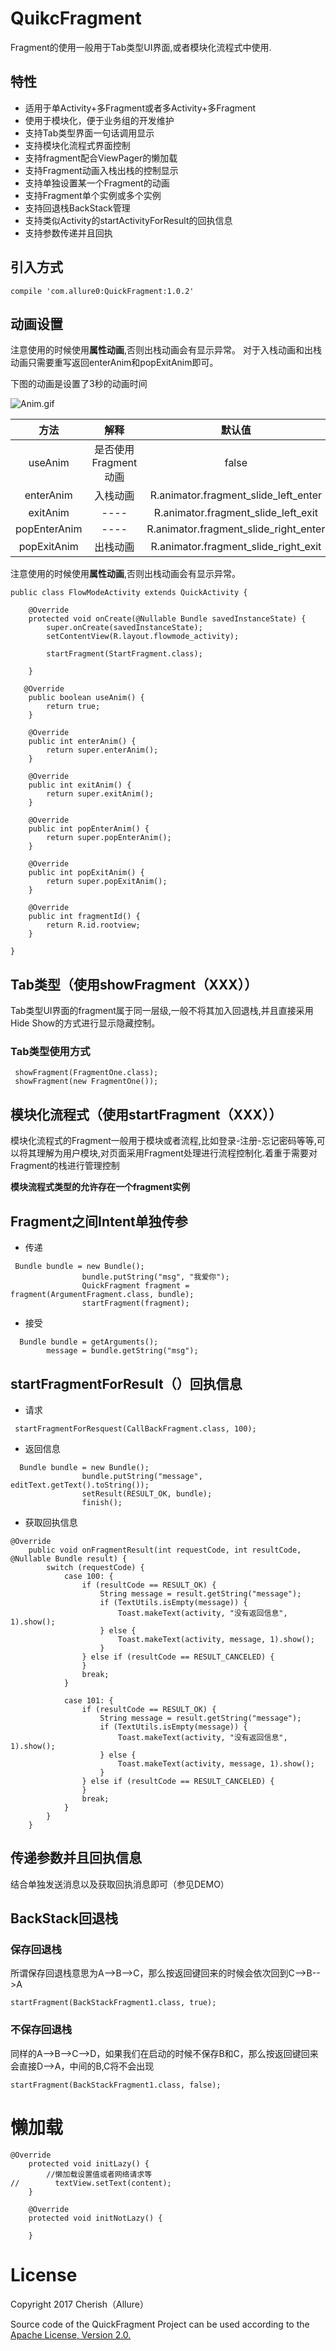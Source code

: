 # QuikcFragment

Fragment的使用一般用于Tab类型UI界面,或者模块化流程式中使用.


## 特性
- 适用于单Activity+多Fragment或者多Activity+多Fragment
- 使用于模块化，便于业务组的开发维护
- 支持Tab类型界面一句话调用显示
- 支持模块化流程式界面控制
- 支持fragment配合ViewPager的懒加载
- 支持Fragment动画入栈出栈的控制显示
- 支持单独设置某一个Fragment的动画
- 支持Fragment单个实例或多个实例
- 支持回退栈BackStack管理
- 支持类似Activity的startActivityForResult的回执信息
- 支持参数传递并且回执

## 引入方式

`
compile 'com.allure0:QuickFragment:1.0.2'
`

## 动画设置

注意使用的时候使用**属性动画**,否则出栈动画会有显示异常。
对于入栈动画和出栈动画只需要重写返回enterAnim和popExitAnim即可。

下图的动画是设置了3秒的动画时间

![Anim.gif](http://upload-images.jianshu.io/upload_images/2698278-d6fec74fc56a1b1f.gif?imageMogr2/auto-orient/strip%7CimageView2/2/w/1240)
 
| 方法        | 解释|  默认值| 
| :--------:  | :-----:  | :--:|
| useAnim        | 是否使用Fragment动画    | false|  
| enterAnim        | 入栈动画    |  R.animator.fragment_slide_left_enter| 
| exitAnim        | ----    | R.animator.fragment_slide_left_exit| 
| popEnterAnim       | ----    | R.animator.fragment_slide_right_enter|  
| popExitAnim      | 出栈动画    | R.animator.fragment_slide_right_exit  | 

注意使用的时候使用**属性动画**,否则出栈动画会有显示异常。

```
public class FlowModeActivity extends QuickActivity {

    @Override
    protected void onCreate(@Nullable Bundle savedInstanceState) {
        super.onCreate(savedInstanceState);
        setContentView(R.layout.flowmode_activity);

        startFragment(StartFragment.class);

    }

   @Override
    public boolean useAnim() {
        return true;
    }

    @Override
    public int enterAnim() {
        return super.enterAnim();
    }

    @Override
    public int exitAnim() {
        return super.exitAnim();
    }

    @Override
    public int popEnterAnim() {
        return super.popEnterAnim();
    }

    @Override
    public int popExitAnim() {
        return super.popExitAnim();
    }

    @Override
    public int fragmentId() {
        return R.id.rootview;
    }

}
```

## Tab类型（使用showFragment（XXX））
  Tab类型UI界面的fragment属于同一层级,一般不将其加入回退栈,并且直接采用Hide Show的方式进行显示隐藏控制。
  
### Tab类型使用方式

```
 showFragment(FragmentOne.class);
 showFragment(new FragmentOne());
```


## 模块化流程式（使用startFragment（XXX））

模块化流程式的Fragment一般用于模块或者流程,比如登录-注册-忘记密码等等,可以将其理解为用户模块,对页面采用Fragment处理进行流程控制化.着重于需要对Fragment的栈进行管理控制

**模块流程式类型的允许存在一个fragment实例**


## Fragment之间Intent单独传参
- 传递
```
 Bundle bundle = new Bundle();
                bundle.putString("msg", "我爱你");
                QuickFragment fragment = fragment(ArgumentFragment.class, bundle);
                startFragment(fragment);
```
- 接受
```
  Bundle bundle = getArguments();
        message = bundle.getString("msg");
```

## startFragmentForResult（）回执信息

- 请求


```
 startFragmentForResquest(CallBackFragment.class, 100);
```

- 返回信息

```
  Bundle bundle = new Bundle();
                bundle.putString("message", editText.getText().toString());
                setResult(RESULT_OK, bundle);
                finish();
```
- 获取回执信息

```
@Override
    public void onFragmentResult(int requestCode, int resultCode, @Nullable Bundle result) {
        switch (requestCode) {
            case 100: {
                if (resultCode == RESULT_OK) {
                    String message = result.getString("message");
                    if (TextUtils.isEmpty(message)) {
                        Toast.makeText(activity, "没有返回信息", 1).show();
                    } else {
                        Toast.makeText(activity, message, 1).show();
                    }
                } else if (resultCode == RESULT_CANCELED) {
                }
                break;
            }

            case 101: {
                if (resultCode == RESULT_OK) {
                    String message = result.getString("message");
                    if (TextUtils.isEmpty(message)) {
                        Toast.makeText(activity, "没有返回信息", 1).show();
                    } else {
                        Toast.makeText(activity, message, 1).show();
                    }
                } else if (resultCode == RESULT_CANCELED) {
                }
                break;
            }
        }
    }
```

## 传递参数并且回执信息

结合单独发送消息以及获取回执消息即可（参见DEMO）

## BackStack回退栈

###  保存回退栈
所谓保存回退栈意思为A-->B-->C，那么按返回键回来的时候会依次回到C-->B-->A

```
startFragment(BackStackFragment1.class, true);
```
### 不保存回退栈

同样的A-->B-->C-->D，如果我们在启动的时候不保存B和C，那么按返回键回来会直接D-->A，中间的B,C将不会出现
```
startFragment(BackStackFragment1.class, false);
```
# 懒加载

```
@Override
    protected void initLazy() {
        //懒加载设置值或者网络请求等
//        textView.setText(content);
    }

    @Override
    protected void initNotLazy() {

    }
```

# License

Copyright 2017 Cherish（Allure）

Source code of the QuickFragment Project can be used according to the [Apache License, Version 2.0.](http://www.apache.org/licenses/LICENSE-2.0.html)